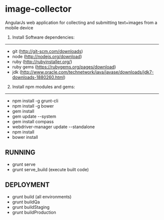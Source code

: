 image-collector
===============
AngularJs web application for collecting and submitting text+images from a mobile device

1) Install Software dependencies:
------------------------------------------
* git  (http://git-scm.com/downloads)
* node (http://nodejs.org/download)
* ruby  (http://rubyinstaller.org/)
* ruby gems  (https://rubygems.org/pages/download)
* jdk  (http://www.oracle.com/technetwork/java/javase/downloads/jdk7-downloads-1880260.html)

2) Install npm modules and gems:
------------------------------------------
* npm install -g grunt-cli
* npm install -g bower
* gem install
* gem update --system
* gem install compass
* webdriver-manager update  --standalone
* npm install
* bower install

RUNNING
----------
* grunt serve
* grunt serve_build (execute built code)

DEPLOYMENT
----------
* grunt build (all environments)
* grunt buildQa
* grunt buildStaging
* grunt buildProduction
